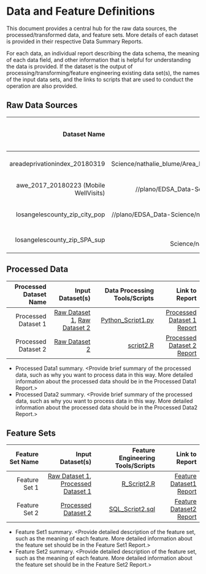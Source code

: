 # Data and Feature Definitions

This document provides a central hub for the raw data sources, the processed/transformed data, and feature sets. More details of each dataset is provided in their respective Data Summary Reports. 

For each data, an individual report describing the data schema, the meaning of each data field, and other information that is helpful for understanding the data is provided. If the dataset is the output of processing/transforming/feature engineering existing data set(s), the names of the input data sets, and the links to scripts that are used to conduct the operation are also provided. 

## Raw Data Sources
| Dataset Name | Original Location   | Destination Location  | Data Movement Tools / Scripts | Link to Report |
| ---:| ---: | ---: | ---: | ---: | 
| areadeprivationindex_20180319 | //plano/EDSA_Data-Science/nathalie_blume/Area_Deprivation_Index_Dataset_CA_Zip_Codes/[CA zips, CA zip2, CA zips3](//plano/EDSA_Data-Science/nathalie_blume/Area_Deprivation_Index_Dataset_CA_Zip_Codes/) | hdfs hive warehouse flatfile.db | [Link to Sqoop script](https://dsghe.lacare.org/nblume/Readmissions/blob/master/Code/Data_Acquisition_and_Understanding/DataImportScripts/areadeprivationindex_20180319.txt) | [Summary Report](https://dsghe.lacare.org/nblume/Readmissions/tree/master/Docs/Data_Report/RawDataSets/areadeprivationindex_20180319_SummaryReport.md)|
| awe_2017_20180223 (Mobile WellVisits) | //plano/EDSA_Data-Science/nathalie_blume/[awe_2017_20180223](//plano/EDSA_Data-Science/nathalie_blume/awe_2017_20180223) | hdfs hive warehouse flatfile.db | [Link to Sqoop script](https://dsghe.lacare.org/nblume/Readmissions/blob/master/Code/Data_Acquisition_and_Understanding/DataImportScripts/awe_2017_20180223.txt) | [Summary Report](https://dsghe.lacare.org/nblume/Readmissions/tree/master/Docs/Data_Report/RawDataSets/awe_2017_20180223_SummaryReport.md)|
| losangelescounty_zip_city_pop | //plano/EDSA_Data-Science/nathalie_blume/[losangelescounty_zip_city_pop](//plano/EDSA_Data-Science/nathalie_blume/losangelescounty_zip_city_pop) | hdfs hive warehouse flatfile.db | [Link to Sqoop script](https://dsghe.lacare.org/nblume/Readmissions/blob/master/Code/Data_Acquisition_and_Understanding/DataImportScripts/losangelescounty_zip_city_pop.txt) | [Summary Report](https://dsghe.lacare.org/nblume/Readmissions/tree/master/Docs/Data_Report/RawDataSets/losangelescounty_zip_city_pop_SummaryReport.md)|
| losangelescounty_zip_SPA_sup | //plano/EDSA_Data-Science/nathalie_blume/[losangelescounty_zip_SPA_sup](//plano/EDSA_Data-Science/nathalie_blume/losangelescounty_zip_SPA_sup) | hdfs hive warehouse flatfile.db | [Link to Sqoop script](https://dsghe.lacare.org/nblume/Readmissions/blob/master/Code/Data_Acquisition_and_Understanding/DataImportScripts/losangelescounty_zip_SPA_sup.txt) | [Summary Report]https://dsghe.lacare.org/nblume/Readmissions/tree/master/Docs/Data_Report/RawDataSets/losangelescounty_zip_SPA_sup.md)|

## Processed Data
| Processed Dataset Name | Input Dataset(s)   | Data Processing Tools/Scripts | Link to Report |
| ---:| ---: | ---: | ---: | 
| Processed Dataset 1 | [Raw Dataset 1](https://dsghe.lacare.org/bshelton/DataScience-ProjectTemplate/blob/master/Docs/Data_Report/RawDataSet1SummaryReport.md), [Raw Dataset 2](https://dsghe.lacare.org/bshelton/DataScience-ProjectTemplate/blob/master/Docs/Data_Report/RawDataSet2SummaryReport.md) | [Python_Script1.py](link/to/python/script/file/in/Code) | [Processed Dataset 1 Report](https://dsghe.lacare.org/bshelton/DataScience-ProjectTemplate/blob/master/Docs/Data_Report/ProcessedDataSet1SummaryReport.md)|
| Processed Dataset 2 | [Raw Dataset 2](https://dsghe.lacare.org/bshelton/DataScience-ProjectTemplate/blob/master/Docs/Data_Report/RawDataSet2SummaryReport.md) |[script2.R](link/to/R/script/file/in/Code) | [Processed Dataset 2 Report](https://dsghe.lacare.org/bshelton/DataScience-ProjectTemplate/blob/master/Docs/Data_Report/ProcessedDataSet2SummaryReport.md)|

* Processed Data1 summary. <Provide brief summary of the processed data, such as why you want to process data in this way. More detailed information about the processed data should be in the Processed Data1 Report.>
* Processed Data2 summary. <Provide brief summary of the processed data, such as why you want to process data in this way. More detailed information about the processed data should be in the Processed Data2 Report.> 

## Feature Sets

| Feature Set Name | Input Dataset(s)   | Feature Engineering Tools/Scripts | Link to Report |
| ---:| ---: | ---: | ---: | 
| Feature Set 1 | [Raw Dataset 1](https://dsghe.lacare.org/bshelton/DataScience-ProjectTemplate/blob/master/Docs/Data_Report/RawDataSet1SummaryReport.md), [Processed Dataset 1](https://dsghe.lacare.org/bshelton/DataScience-ProjectTemplate/blob/master/Docs/Data_Report/ProcessedDataSet1SummaryReport.md) | [R_Script2.R](link/to/R/script/file/in/Code) | [Feature Dataset1 Report](https://dsghe.lacare.org/bshelton/DataScience-ProjectTemplate/blob/master/Docs/Data_Report/FeatureDataSet1SummaryReport.md)|
| Feature Set 2 | [Processed Dataset 2](https://dsghe.lacare.org/bshelton/DataScience-ProjectTemplate/blob/master/Docs/Data_Report/ProcessedDataSet2SummaryReport.md) |[SQL_Script2.sql](link/to/sql/script/file/in/Code) | [Feature Dataset2 Report](https://dsghe.lacare.org/bshelton/DataScience-ProjectTemplate/blob/master/Docs/Data_Report/FeatureDataSet2SummaryReport.md)|

* Feature Set1 summary. <Provide detailed description of the feature set, such as the meaning of each feature. More detailed information about the feature set should be in the Feature Set1 Report.>
* Feature Set2 summary. <Provide detailed description of the feature set, such as the meaning of each feature. More detailed information about the feature set should be in the Feature Set2 Report.> 
